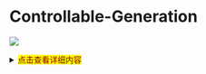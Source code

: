 # Controllable-Generation

![](https://img.shields.io/badge/Status-building-brightgreen)

<details>
<summary><mark><font color=darkred>点击查看详细内容</font></mark></summary>


</details>
